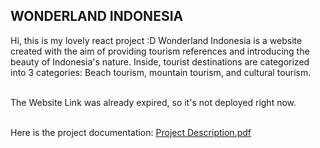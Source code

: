 ## WONDERLAND INDONESIA
Hi, this is my lovely react project :D
Wonderland Indonesia is a website created with the aim of providing tourism references and introducing the beauty of Indonesia's nature. Inside, tourist destinations are categorized into 3 categories: Beach tourism, mountain tourism, and cultural tourism.

<br/>
The Website Link was already expired, so it's not deployed right now.

<br/> Here is the project documentation:
[Project Description.pdf](https://github.com/dewianggitaa/wonderland-indonesia/files/15458180/Project.Description.pdf)
